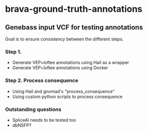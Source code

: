 # brava-ground-truth-annotations

## Genebass input VCF for testing annotations
Goal is to ensure consistency between the different steps.

### Step 1.
* Generate VEP+loftee annotations using Hail as a wrapper
* Generate VEP+loftee annotations using Docker 

### Step 2. Process consequence
* Using Hail and gnomad's "process_consequence"
* Using custom python scripts to process consequence

### Outstanding questions
* SpliceAI needs to be tested too
* dbNSFP? 

